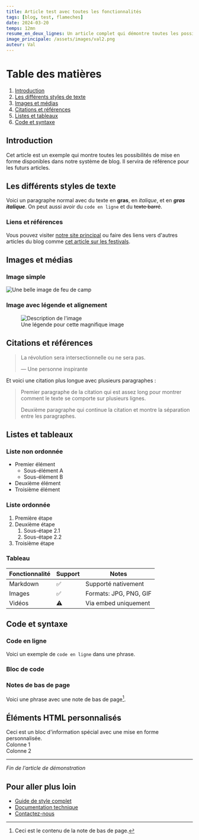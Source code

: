 ```yaml
---
title: Article test avec toutes les fonctionnalités
tags: [blog, test, flameches]
date: 2024-03-20
temps: 12mn
resume_en_deux_lignes: Un article complet qui démontre toutes les possibilités de mise en forme disponibles dans notre système de blog.
image_principale: /assets/images/val2.png
auteur: Val
---
```


# Table des matières
1. [Introduction](#introduction)
2. [Les différents styles de texte](#les-différents-styles-de-texte)
3. [Images et médias](#images-et-médias)
4. [Citations et références](#citations-et-références)
5. [Listes et tableaux](#listes-et-tableaux)
6. [Code et syntaxe](#code-et-syntaxe)

## Introduction

Cet article est un exemple qui montre toutes les possibilités de mise en forme disponibles dans notre système de blog. Il servira de référence pour les futurs articles.

## Les différents styles de texte

Voici un paragraphe normal avec du texte en **gras**, en *italique*, et en ***gras italique***. On peut aussi avoir du `code en ligne` et du ~~texte barré~~.

### Liens et références

Vous pouvez visiter [notre site principal](https://example.com) ou faire des liens vers d'autres articles du blog comme [cet article sur les festivals](/blog/les-coulisses-du-festival).

## Images et médias

### Image simple
![Une belle image de feu de camp](/assets/images/val2.png)

### Image avec légende et alignement
<figure class="text-center">
  <img src="/assets/images/val2.png" alt="Description de l'image" class="mx-auto">
  <figcaption>Une légende pour cette magnifique image</figcaption>
</figure>

## Citations et références

> La révolution sera intersectionnelle ou ne sera pas.
> 
> — Une personne inspirante

Et voici une citation plus longue avec plusieurs paragraphes :

> Premier paragraphe de la citation qui est assez long pour montrer comment le texte se comporte sur plusieurs lignes.
>
> Deuxième paragraphe qui continue la citation et montre la séparation entre les paragraphes.

## Listes et tableaux

### Liste non ordonnée
- Premier élément
  - Sous-élément A
  - Sous-élément B
- Deuxième élément
- Troisième élément

### Liste ordonnée
1. Première étape
2. Deuxième étape
   1. Sous-étape 2.1
   2. Sous-étape 2.2
3. Troisième étape

### Tableau

| Fonctionnalité | Support | Notes |
|----------------|---------|--------|
| Markdown | ✅ | Supporté nativement |
| Images | ✅ | Formats: JPG, PNG, GIF |
| Vidéos | ⚠️ | Via embed uniquement |

## Code et syntaxe

### Code en ligne
Voici un exemple de `code en ligne` dans une phrase.

### Bloc de code


### Notes de bas de page

Voici une phrase avec une note de bas de page[^1].

[^1]: Ceci est le contenu de la note de bas de page.

## Éléments HTML personnalisés

<div class="alert alert-info">
  Ceci est un bloc d'information spécial avec une mise en forme personnalisée.
</div>

<div class="grid grid-cols-2 gap-4 my-8">
  <div class="bg-red p-4">
    Colonne 1
  </div>
  <div class="bg-red p-4">
    Colonne 2
  </div>
</div>

---

*Fin de l'article de démonstration*

## Pour aller plus loin

- [Guide de style complet](/style-guide)
- [Documentation technique](/docs)
- [Contactez-nous](/contact)